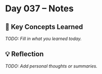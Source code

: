 # Day 037 – Notes

## 🔑 Key Concepts Learned

_TODO: Fill in what you learned today._

## 💡 Reflection

_TODO: Add personal thoughts or summaries._
